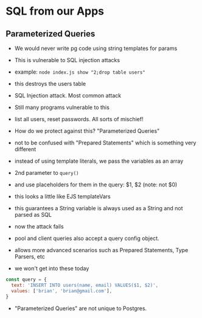 # SQL from our Apps

## Parameterized Queries

- We would never write pg code using string templates for params
- This is vulnerable to SQL injection attacks

- example:  `node index.js show "2;drop table users"`
- this destroys the users table
- SQL Injection attack. Most common attack
- Still many programs vulnerable to this
- list all users, reset passwords.  All sorts of mischief!
- How do we protect against this? "Parameterized Queries"
- not to be confused with "Prepared Statements" which is something very different

- instead of using template literals, we pass the variables as an array
- 2nd parameter to `query()`
- and use placeholders for them in the query: $1, $2 (note: not $0)
- this looks a little like EJS templateVars
- this guarantees a String variable is always used as a String and not parsed as SQL
- now the attack fails

- pool and client queries also accept a query config object.
- allows more advanced scenarios such as Prepared Statements, Type Parsers, etc
- we won't get into these today

```JavaScript
const query = {
  text: 'INSERT INTO users(name, email) VALUES($1, $2)',
  values: ['brian', 'brian@gmail.com'],
}
```

- "Parameterized Queries" are not unique to Postgres.